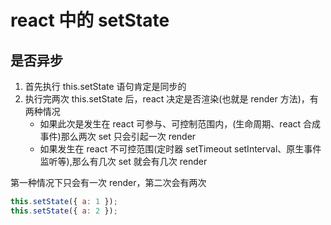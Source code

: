 # react 中的 setState

## 是否异步

1. 首先执行 this.setState 语句肯定是同步的
2. 执行完两次 this.setState 后，react 决定是否渲染(也就是 render 方法)，有两种情况
   - 如果此次是发生在 react 可参与、可控制范围内，(生命周期、react 合成事件)那么两次 set 只会引起一次 render
   - 如果发生在 react 不可控范围(定时器 setTimeout setInterval、原生事件监听等),那么有几次 set 就会有几次 render

第一种情况下只会有一次 render，第二次会有两次

```jsx
this.setState({ a: 1 });
this.setState({ a: 2 });
```
